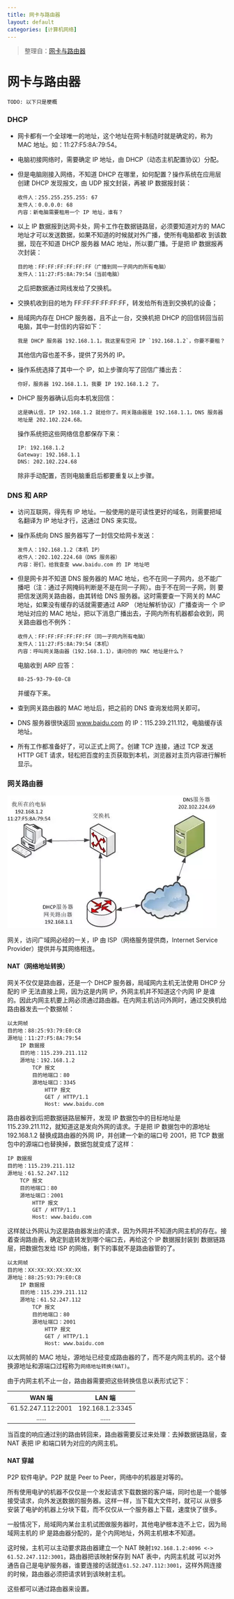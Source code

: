```yaml
---
title: 网卡与路由器
layout: default
categories: [计算机网络]
---
```


> 整理自：[网卡与路由器](https://yq.aliyun.com/articles/639962?spm=a2c4e.11163080.searchblog.73.628c2ec1rWwsIi)

# 网卡与路由器

```
TODO: 以下只是梗概
```

### DHCP

*   网卡都有一个全球唯一的地址，这个地址在网卡制造时就是确定的，称为 MAC 地址。如：11:27:F5:8A:79:54。

*   电脑初接网络时，需要确定 IP 地址，由 DHCP（动态主机配置协议）分配。

*   但是电脑刚接入网络，不知道 DHCP 在哪里，如何配置？操作系统在应用层创建 DHCP 发现报文，由 UDP 报文封装，再被 IP 数据报封装：

    ```
    收件人：255.255.255.255: 67
    发件人：0.0.0.0: 68
    内容：新电脑需要租用一个 IP 地址，谁有？
    ```
    
*   以上 IP 数据报到达网卡处，网卡工作在数据链路层，必须要知道对方的 MAC 地址才可以发送数据，如果不知道的时候就对外广播，使所有电脑都收
    到该数据，现在不知道 DHCP 服务器 MAC 地址，所以要广播。于是把 IP 数据报再次封装：
    
    ```
    目的地：FF:FF:FF:FF:FF:FF（广播到同一子网内的所有电脑）
    发件人：11:27:F5:8A:79:54（当前电脑）
    ```
    
    之后把数据通过网线发给了交换机。
    
*   交换机收到目的地为 FF:FF:FF:FF:FF:FF，转发给所有连到交换机的设备；

*   局域网内存在 DHCP 服务器，且不止一台，交换机把 DHCP 的回信转回当前电脑，其中一封信的内容如下：

    ```
    我是 DHCP 服务器 192.168.1.1，我这里有空闲 IP `192.168.1.2`，你要不要租？
    ```
    
    其他信内容也差不多，提供了另外的 IP。
    
*   操作系统选择了其中一个 IP，如上步骤向写了回信广播出去：

    ```
    你好，服务器 192.168.1.1，我要 IP 192.168.1.2 了。
    ``` 
    
*   DHCP 服务器确认后向本机发回信：
    
    ```
    这是确认信，IP 192.168.1.2 就给你了。网关路由器是 192.168.1.1，DNS 服务器地址是 202.102.224.68。
    ```
    
    操作系统把这些网络信息都保存下来：
    
    ```
    IP: 192.168.1.2
    Gateway: 192.168.1.1
    DNS: 202.102.224.68
    ```
    
    除非手动配置，否则电脑重启后都要重复以上步骤。
    
### DNS 和 ARP

*   访问互联网，得先有 IP 地址。一般使用的是可读性更好的域名，则需要把域名翻译为 IP 地址才行，这通过 DNS 来实现。

*   操作系统向 DNS 服务器写了一封信交给网卡发送：

    ```
    发件人：192.168.1.2（本机 IP）
    收件人：202.102.224.68（DNS 服务器）
    内容：哥们，给我查查 www.baidu.com 的 IP 地址吧 
    ```
    
*   但是网卡并不知道 DNS 服务器的 MAC 地址，也不在同一子网内，总不能广播吧（注：通过子网掩码判断是不是在同一子网）。由于不在同一子网，则
    要把信发送网关路由器，由其转给 DNS 服务器。这时需要查一下网关的 MAC 地址，如果没有缓存的话就需要通过 ARP （地址解析协议）广播查询一
    个 IP 地址对应的 MAC 地址，把以下消息广播出去，子网内所有机器都会收到，网关路由器也不例外：
    
    ```
    收件人：FF:FF:FF:FF:FF:FF（同一子网内所有电脑）
    发件人：11:27:F5:8A:79:54（本机）
    内容：呼叫网关路由器（192.168.1.1），请问你的 MAC 地址是什么？
    ```
  
    电脑收到 ARP 应答：
    
    ```
    88-25-93-79-E0-C8
    ```
    
    并缓存下来。
    
*   查到网关路由器的 MAC 地址后，把之前的 DNS 查询发给网关即可。

*   DNS 服务器很快返回 www.baidu.com 的 IP：115.239.211.112，电脑缓存该地址。

*   所有工作都准备好了，可以正式上网了。创建 TCP 连接，通过 TCP 发送 HTTP GET 请求，轻松把百度的主页获取到本机，浏览器对主页内容进行解析显示。

### 网关路由器

![router](/assets/images/20190322/702782-20161124211853971-1665299045.png)

网关，访问广域网必经的一关，IP 由 ISP（网络服务提供商，Internet Service Provider）提供并与其网络相连。

#### NAT（网络地址转换）

网关不仅仅是路由器，还是一个 DHCP 服务器，局域网内主机无法使用 DHCP 分配的 IP 无法直接上网，因为这是内网 IP，外网主机并不知道这个内网
IP 是谁的。因此内网主机要上网必须通过路由器。在内网主机访问外网时，通过交换机给路由器发去一个数据帧：

```
以太网帧
目的地：88:25:93:79:E0:C8
源地址：11:27:F5:8A:79:54
    IP 数据报
    目的地：115.239.211.112
    源地址：192.168.1.2
        TCP 报文
        目的地端口：80
        源地址端口：3345
            HTTP 报文
            GET / HTTP/1.1
            Host: www.baidu.com
```

路由器收到后把数据链路层解开，发现 IP 数据包中的目标地址是 115.239.211.112，就知道这是发向外网的请求。于是把 IP 数据包中的源地址
192.168.1.2 替换成路由器的外网 IP，并创建一个新的端口号 2001，把 TCP 数据包中的源端口也替换掉，数据包就变成了这样：

```
IP 数据报
目的地：115.239.211.112
源地址：61.52.247.112
    TCP 报文
    目的地端口：80
    源地址端口：2001
        HTTP 报文
        GET / HTTP/1.1
        Host: www.baidu.com
```

这样就让外网认为这是路由器发出的请求，因为外网并不知道内网主机的存在。接着查询路由表，确定到底转发到哪个端口去，再给这个 IP 数据报封装到
数据链路层，把数据包发给 ISP 的网络，剩下的事就不是路由器管的了。

```
以太网帧
目的地：XX:XX:XX:XX:XX:XX
源地址：88:25:93:79:E0:C8
    IP 数据报
    目的地：115.239.211.112
    源地址：61.52.247.112
        TCP 报文
        目的地端口：80
        源地址端口：2001
            HTTP 报文
            GET / HTTP/1.1
            Host: www.baidu.com
```

以太网帧的 MAC 地址，源地址已经变成路由器的了，而不是内网主机的。这个替换源地址和源端口过程称为`网络地址转换(NAT)`。

由于内网主机不止一台，路由器需要把这些转换信息以表形式记下：

| WAN 端 | LAN 端 |
| :--: | :--: |
| 61.52.247.112:2001 | 192.168.1.2:3345 |
| ...... | ...... |

当百度的响应通过别的路由转回来，路由器需要反过来处理：去掉数据链路层，查 NAT 表把 IP 和端口转为对应的内网主机。

#### NAT 穿越

P2P 软件电驴。P2P 就是 Peer to Peer，网络中的机器是对等的。

所有使用电驴的机器不仅仅是一个发起请求下载数据的客户端，同时也是一个能够接受请求，向外发送数据的服务器。这样一样，当下载大文件时，就可以
从很多安装了电驴的机器上分块下载，而不仅仅从一个服务器上下载，速度快了很多。

一般情况下，局域网内某台主机试图做服务器时，其他电驴根本连不上它，因为局域网主机的 IP 是路由器分配的，是个内网地址，外网主机根本不知道。

这时候，主机可以主动要求路由器建立一个 NAT 映射`192.168.1.2:4096 <-> 61.52.247.112:3001`，路由器把该映射保存到 NAT 表中，内网主机就
可以对外通告自己是电驴服务器，谁要连接的话就连`61.52.247.112:3001`，这样外网连接的时候，路由器必须把请求转到该映射主机。

这些都可以通过路由器来设置。